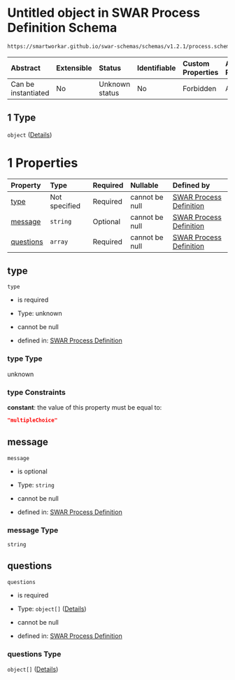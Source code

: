 # Untitled object in SWAR Process Definition Schema

```txt
https://smartworkar.github.io/swar-schemas/schemas/v1.2.1/process.schema.json#/properties/activities/items/properties/instructions/items/properties/implementation/oneOf/1
```



| Abstract            | Extensible | Status         | Identifiable | Custom Properties | Additional Properties | Access Restrictions | Defined In                                                                 |
| :------------------ | :--------- | :------------- | :----------- | :---------------- | :-------------------- | :------------------ | :------------------------------------------------------------------------- |
| Can be instantiated | No         | Unknown status | No           | Forbidden         | Allowed               | none                | [process.schema.json\*](../out/process.schema.json "open original schema") |

## 1 Type

`object` ([Details](process-properties-activities-items-properties-instructions-items-properties-implementation-oneof-1.md))

# 1 Properties

| Property                | Type          | Required | Nullable       | Defined by                                                                                                                                                                                                                                                                                                                                               |
| :---------------------- | :------------ | :------- | :------------- | :------------------------------------------------------------------------------------------------------------------------------------------------------------------------------------------------------------------------------------------------------------------------------------------------------------------------------------------------------- |
| [type](#type)           | Not specified | Required | cannot be null | [SWAR Process Definition](process-properties-activities-items-properties-instructions-items-properties-implementation-oneof-1-properties-type.md "https://smartworkar.github.io/swar-schemas/schemas/v1.2.1/process.schema.json#/properties/activities/items/properties/instructions/items/properties/implementation/oneOf/1/properties/type")           |
| [message](#message)     | `string`      | Optional | cannot be null | [SWAR Process Definition](process-properties-activities-items-properties-instructions-items-properties-implementation-oneof-1-properties-message.md "https://smartworkar.github.io/swar-schemas/schemas/v1.2.1/process.schema.json#/properties/activities/items/properties/instructions/items/properties/implementation/oneOf/1/properties/message")     |
| [questions](#questions) | `array`       | Required | cannot be null | [SWAR Process Definition](process-properties-activities-items-properties-instructions-items-properties-implementation-oneof-1-properties-questions.md "https://smartworkar.github.io/swar-schemas/schemas/v1.2.1/process.schema.json#/properties/activities/items/properties/instructions/items/properties/implementation/oneOf/1/properties/questions") |

## type



`type`

* is required

* Type: unknown

* cannot be null

* defined in: [SWAR Process Definition](process-properties-activities-items-properties-instructions-items-properties-implementation-oneof-1-properties-type.md "https://smartworkar.github.io/swar-schemas/schemas/v1.2.1/process.schema.json#/properties/activities/items/properties/instructions/items/properties/implementation/oneOf/1/properties/type")

### type Type

unknown

### type Constraints

**constant**: the value of this property must be equal to:

```json
"multipleChoice"
```

## message



`message`

* is optional

* Type: `string`

* cannot be null

* defined in: [SWAR Process Definition](process-properties-activities-items-properties-instructions-items-properties-implementation-oneof-1-properties-message.md "https://smartworkar.github.io/swar-schemas/schemas/v1.2.1/process.schema.json#/properties/activities/items/properties/instructions/items/properties/implementation/oneOf/1/properties/message")

### message Type

`string`

## questions



`questions`

* is required

* Type: `object[]` ([Details](process-properties-activities-items-properties-instructions-items-properties-implementation-oneof-1-properties-questions-items.md))

* cannot be null

* defined in: [SWAR Process Definition](process-properties-activities-items-properties-instructions-items-properties-implementation-oneof-1-properties-questions.md "https://smartworkar.github.io/swar-schemas/schemas/v1.2.1/process.schema.json#/properties/activities/items/properties/instructions/items/properties/implementation/oneOf/1/properties/questions")

### questions Type

`object[]` ([Details](process-properties-activities-items-properties-instructions-items-properties-implementation-oneof-1-properties-questions-items.md))
